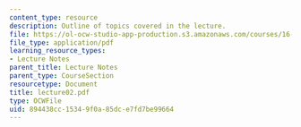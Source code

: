 ```yaml
---
content_type: resource
description: Outline of topics covered in the lecture.
file: https://ol-ocw-studio-app-production.s3.amazonaws.com/courses/16-322-stochastic-estimation-and-control-fall-2004/894438cc15349f0a85dce7fd7be99664_lecture02.pdf
file_type: application/pdf
learning_resource_types:
- Lecture Notes
parent_title: Lecture Notes
parent_type: CourseSection
resourcetype: Document
title: lecture02.pdf
type: OCWFile
uid: 894438cc-1534-9f0a-85dc-e7fd7be99664
---
```

